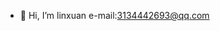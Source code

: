 - 👋 Hi, I’m linxuan
e-mail:3134442693@qq.com

<!---
dth-OVO/dth-OVO is a ✨ special ✨ repository because its `README.md` (this file) appears on your GitHub profile.
You can click the Preview link to take a look at your changes.
--->
